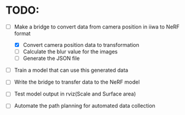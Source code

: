 
# TODO:
- [ ] Make a bridge to convert data from camera position in iiwa to NeRF format
    - [X] Convert camera position data to transformation 
    - [ ] Calculate the blur value for the images
    - [ ] Generate the JSON file

- [ ] Train a model that can use this generated data
- [ ] Write the bridge to transfer data to the NeRF model 
- [ ] Test model output in rviz(Scale and Surface area) 
- [ ] Automate the path planning for automated data collection 

